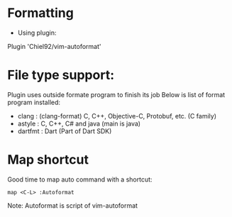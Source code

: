 # Formatting

- Using plugin:

Plugin 'Chiel92/vim-autoformat'

# File type support:

Plugin uses outside formate program to finish its job
Below is list of format program installed:

- clang             : (clang-format) C, C++, Objective-C, Protobuf, etc. (C family)
- astyle            : C, C++, C# and java (main is java)
- dartfmt           : Dart (Part of Dart SDK)

# Map shortcut

Good time to map auto command with a shortcut:

```vimL
map <C-L> :Autoformat
```

Note: Autoformat is script of vim-autoformat
